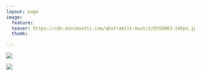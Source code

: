 ```yaml
---
layout: page
image:
  feature:
  teaser: https://cdn.minimuutti.com/abstraktit-muut/2/DS59063-245px.jpg
  thumb:

---
```


![](https://cdn.minimuutti.com/abstraktit-muut/2/DS59062-800px.jpg)

![](https://cdn.minimuutti.com/abstraktit-muut/2/DS59063-800px.jpg)
